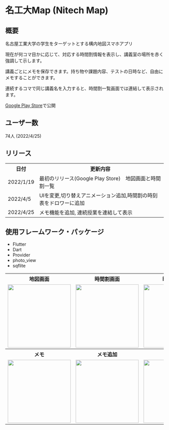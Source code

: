 # 名工大Map (Nitech Map)

## 概要
名古屋工業大学の学生をターゲットとする構内地図スマホアプリ

現在が何コマ目かに応じて、対応する時間割情報を表示し、講義室の場所を赤く強調して示します。

講義ごとにメモを保存できます。持ち物や課題内容、テストの日時など、自由にメモすることができます。

連続するコマで同じ講義名を入力すると、時間割一覧画面では連結して表示されます。

<a href="https://play.google.com/store/apps/details?id=com.c0de.nitechmap_c0de">Google Play Store</a>で公開

## ユーザー数
74人 (2022/4/25)

## リリース
<table>
  <th>日付</th>
  <th>更新内容</th>
  <tr>
    <td>2022/1/19</td>
    <td>最初のリリース(Google Play Store)　地図画面と時間割一覧</td>
  </tr>
  <tr>
    <td>2022/4/5</td>
    <td>UIを変更,切り替えアニメーション追加,時間割の時刻表をドロワーに追加</td>
  </tr>
  <tr>
    <td>2022/4/25</td>
    <td>メモ機能を追加, 連続授業を連結して表示</td>
  </tr>
</table>
 

## 使用フレームワーク・パッケージ
- Flutter
- Dart
- Provider
- photo_view
- sqflite

<table>
  <tr>
    <th>地図画面</th>
    <th>時間割画面</th>
    <th>時間割編集</th>
  </tr>
  <tr>
    <td><img src="https://user-images.githubusercontent.com/74134260/164989017-7ddc7d28-c498-45e9-ad71-0dd301baecd7.png" width="200"></td>
    <td><img src="https://user-images.githubusercontent.com/74134260/164989097-7e00edaa-3190-487c-b1ad-100223cffdc4.png" width="200"></td>
    <td><img src="https://user-images.githubusercontent.com/74134260/161440734-e4e0f261-cd97-47fc-b136-d6550a1287bd.png" width="200"></td>
  </tr>
  <tr>
    <th>メモ</th>
    <th>メモ追加</th>
    <th>ドロワー</th>
  </tr>
  <tr>
    <td><img src="https://user-images.githubusercontent.com/74134260/164989221-674543f6-c104-4297-98c9-919ede08f290.png" width="200"></td>
    <td><img src="https://user-images.githubusercontent.com/74134260/164990064-6dfd7e7d-d442-41b9-a527-938cc40e9023.png" width="200"></td>
    <td><img src="https://user-images.githubusercontent.com/74134260/161440731-4cd18b64-486b-4ddf-b20d-21c967cc254d.png" width="200"></td>
  </tr>
</table>
